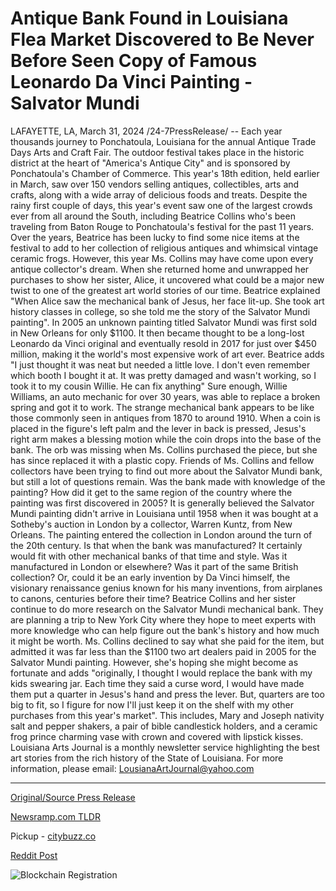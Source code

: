# Antique Bank Found in Louisiana Flea Market Discovered to Be Never Before Seen Copy of Famous Leonardo Da Vinci Painting - Salvator Mundi

LAFAYETTE, LA, March 31, 2024 /24-7PressRelease/ -- Each year thousands journey to Ponchatoula, Louisiana for the annual Antique Trade Days Arts and Craft Fair. The outdoor festival takes place in the historic district at the heart of "America's Antique City" and is sponsored by Ponchatoula's Chamber of Commerce. This year's 18th edition, held earlier in March, saw over 150 vendors selling antiques, collectibles, arts and crafts, along with a wide array of delicious foods and treats.   Despite the rainy first couple of days, this year's event saw one of the largest crowds ever from all around the South, including Beatrice Collins who's been traveling from Baton Rouge to Ponchatoula's festival for the past 11 years. Over the years, Beatrice has been lucky to find some nice items at the festival to add to her collection of religious antiques and whimsical vintage ceramic frogs.   However, this year Ms. Collins may have come upon every antique collector's dream. When she returned home and unwrapped her purchases to show her sister, Alice, it uncovered what could be a major new twist to one of the greatest art world stories of our time. Beatrice explained "When Alice saw the mechanical bank of Jesus, her face lit-up. She took art history classes in college, so she told me the story of the Salvator Mundi painting". In 2005 an unknown painting titled Salvator Mundi was first sold in New Orleans for only $1100. It then became thought to be a long-lost Leonardo da Vinci original and eventually resold in 2017 for just over $450 million, making it the world's most expensive work of art ever. Beatrice adds "I just thought it was neat but needed a little love. I don't even remember which booth I bought it at. It was pretty damaged and wasn't working, so I took it to my cousin Willie. He can fix anything" Sure enough, Willie Williams, an auto mechanic for over 30 years, was able to replace a broken spring and got it to work.  The strange mechanical bank appears to be like those commonly seen in antiques from 1870 to around 1910. When a coin is placed in the figure's left palm and the lever in back is pressed, Jesus's right arm makes a blessing motion while the coin drops into the base of the bank. The orb was missing when Ms. Collins purchased the piece, but she has since replaced it with a plastic copy.   Friends of Ms. Collins and fellow collectors have been trying to find out more about the Salvator Mundi bank, but still a lot of questions remain. Was the bank made with knowledge of the painting? How did it get to the same region of the country where the painting was first discovered in 2005? It is generally believed the Salvator Mundi painting didn't arrive in Louisiana until 1958 when it was bought at a Sotheby's auction in London by a collector, Warren Kuntz, from New Orleans. The painting entered the collection in London around the turn of the 20th century. Is that when the bank was manufactured? It certainly would fit with other mechanical banks of that time and style. Was it manufactured in London or elsewhere? Was it part of the same British collection? Or, could it be an early invention by Da Vinci himself, the visionary renaissance genius known for his many inventions, from airplanes to canons, centuries before their time?  Beatrice Collins and her sister continue to do more research on the Salvator Mundi mechanical bank. They are planning a trip to New York City where they hope to meet experts with more knowledge who can help figure out the bank's history and how much it might be worth. Ms. Collins declined to say what she paid for the item, but admitted it was far less than the $1100 two art dealers paid in 2005 for the Salvator Mundi painting. However, she's hoping she might become as fortunate and adds "originally, I thought I would replace the bank with my kids swearing jar. Each time they said a curse word, I would have made them put a quarter in Jesus's hand and press the lever. But, quarters are too big to fit, so I figure for now I'll just keep it on the shelf with my other purchases from this year's market". This includes, Mary and Joseph nativity salt and pepper shakers, a pair of bible candlestick holders, and a ceramic frog prince charming vase with crown and covered with lipstick kisses.  Louisiana Arts Journal  is a monthly newsletter service highlighting the best art stories from the rich history of the State of Louisiana. For more information, please email: LousianaArtJournal@yahoo.com 

---

[Original/Source Press Release](https://www.24-7pressrelease.com/press-release/509693/antique-bank-found-in-louisiana-flea-market-discovered-to-be-never-before-seen-copy-of-famous-leonardo-da-vinci-painting-salvator-mundi)
                    

[Newsramp.com TLDR](https://newsramp.com/curated-news/antique-trade-days-fair-unveils-potential-art-world-mystery/9ffed5dd32b17217115a604a76e1aaf7) 


Pickup - [citybuzz.co](https://citybuzz.co/2024/03/31/mechanical-bank-uncovered-at-louisiana-flea-market-possibly-a-lost-da-vinci-invention)
 



[Reddit Post](https://www.reddit.com/r/newsramp/comments/1bs4hx5/antique_trade_days_fair_unveils_potential_art/) 



![Blockchain Registration](https://cdn.newsramp.app/24-7PressRelease/qrcode/243/31/hush8hSd.webp)
